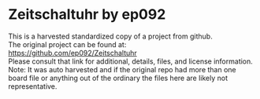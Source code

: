 
# Zeitschaltuhr by ep092  
This is a harvested standardized copy of a project from github.  
The original project can be found at:  
https://github.com/ep092/Zeitschaltuhr  
Please consult that link for additional, details, files, and license information.  
Note: It was auto harvested and if the original repo had more than one board file or anything out of the ordinary the files here are likely not representative.  
    